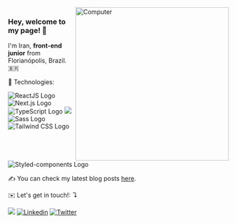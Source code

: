 <img src="https://raw.githubusercontent.com/MicaelliMedeiros/micaellimedeiros/master/image/computer-illustration.png" min-width="350px" max-width="350px" width="350px" align="right" alt="Computer">

<h3 align="left"> 
  Hey, welcome to my page! 👋
</h3>

<p align="left">
   I'm Iran, <strong>front-end junior</strong> from Florianópolis, Brazil. 🇧🇷 <br>
</p>

<p align="left">
  🎨 Technologies:
</p>


<p align="left">
  <img src="https://img.shields.io/badge/react-%2361DAFB.svg?&style=for-the-badge&logo=react&logoColor=white" alt="ReactJS Logo"/>
  <img src="https://img.shields.io/badge/next.js-000000?style=for-the-badge&logo=next.js&logoColor=white" alt="Next.js Logo"/>
  <img src="https://img.shields.io/badge/TypeScript-007ACC?style=for-the-badge&logo=typescript&logoColor=white" alt="TypeScript Logo"/>
  <img src="https://img.shields.io/badge/javascript-%23F7DF1E.svg?&style=for-the-badge&logo=javascript&logoColor=white"/>
  <br/>
  <img src="https://img.shields.io/badge/SASS%20-hotpink.svg?&style=for-the-badge&logo=SASS&logoColor=white" alt="Sass Logo"/>
  <img src="https://img.shields.io/badge/Tailwind_CSS-38B2AC?style=for-the-badge&logo=tailwind-css&logoColor=white" alt="Tailwind CSS Logo"/>
  <img src="https://img.shields.io/badge/styled--components-DB7093?style=for-the-badge&logo=styled-components&logoColor=white" alt="Styled-components Logo"/>
  <br/>
</p>
<p align="left">
  ✍️ You can check my latest blog posts <a href="https://irangarcia.dev">here</a>.
</p>
 
<p align="left">
  ✉️ Let's get in touch!: ↴
</p>

<p align="left">
  <a href="mailto:irangarciaj@gmail.com">
   <img src="https://img.shields.io/badge/e‑mail-D14836.svg?style=for-the-badge&logo=GMail&logoColor=white"/></a>

  <a href="https://www.linkedin.com/in/irangarciaj" target="_blank">
  <img alt="Linkedin" src="https://img.shields.io/badge/-Linkedin-0e76a8?style=for-the-badge&logo=Linkedin&logoColor=white&link=https://www.linkedin.com/in/irangarciaj" /></a>
 
  <a href="https://twitter.com/irangarciaz" target="_blank">
  <img alt="Twitter" src="https://img.shields.io/badge/twitter-%231DA1F2.svg?&style=for-the-badge&logo=twitter&logoColor=white" /></a>
  
   
</p>
